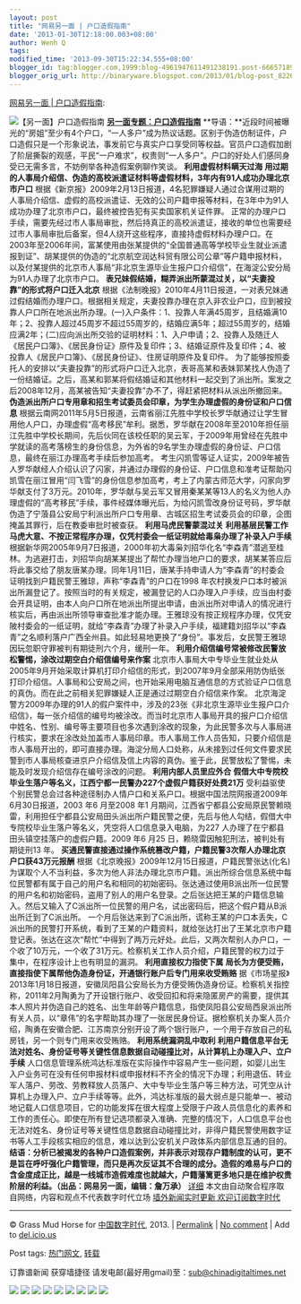```yaml
---
layout: post
title: "网易另一面 | 户口造假指南"
date: '2013-01-30T12:18:00.003+08:00'
author: Wenh Q
tags:
modified_time: '2013-09-30T15:22:34.555+08:00'
blogger_id: tag:blogger.com,1999:blog-4961947611491238191.post-6665718925250397830
blogger_orig_url: http://binaryware.blogspot.com/2013/01/blog-post_8226.html
---
```

[网易另一面 |
户口造假指南](http://feedproxy.google.com/~r/chinagfwblog/~3/UxWoHFlUxlA/):

![【另一面】户口造假指南](http://img6.cache.netease.com/cnews/2013/1/29/201301290712451c358.jpg)
**[另一面专题：户口造假指南](http://view.163.com/special/reviews/hukou0129.html)**
**导语：**近段时间被曝光的“房姐”至少有4个户口，“一人多户”成为热议话题。区别于伪造仿制证件，户口造假只是一个形象说法，事发前它与真实户口享受同等权益。官员户口造假加剧了阶层撕裂的观感，平民“一户难求”，权贵则“一人多户”。户口的好处人们感同身受已无需多言，不妨例举各种造假案例聊作笑谈。
**利用虚假材料瞒天过海**
**用过期的人事局介绍信、伪造的高校派遣证材料等虚假材料，3年内有91人成功办理北京市户口**
根据《新京报》2009年2月13日报道，4名犯罪嫌疑人通过合谋用过期的人事局介绍信、虚假的高校派遣证、无效的公司户籍申报等材料，在3年中为91人成功办理了北京市户口，最终被控告犯有买卖国家机关证件罪。
正常的办理户口手续，需要先经过市人事局审批，然后持真正的高校派遣证，接收的单位也需要经过市人事局审批后备案，但4人绕开这些程序，直接持虚假材料办理户口。在2003年至2006年间，富某使用由张某提供的“全国普通高等学校毕业生就业派遣报到证”、胡某提供的伪造的“北京航空润达科贸有限公司公章”等户籍申报材料，以及付某提供的北京市人事局“非北京生源毕业生报户口介绍信”，在海淀公安分局为91人办理了北京市户口。
**表兄妹假结婚，糊弄派出所蒙混过关，以“夫妻投靠”的形式将户口迁入北京**
根据《法制晚报》2010年4月11日报道，一对表兄妹通过假结婚而办理户口。根据相关规定，夫妻投靠办理在京入非农业户口，应到被投靠人户口所在地派出所办理。(一)入户条件：1、投靠人年满45周岁，且结婚满10年；2、投靠人超过45周岁不超过55周岁的，结婚应满5年；超过55周岁的，结婚应满2年；(二)应向派出所交验的证明材料：1、入户申请；2、投靠人及随迁人《居民户口簿》、《居民身份证》原件及复印件；3、结婚证原件及复印件；4、被投靠人《居民户口簿》、《居民身份证》、住房证明原件及复印件。
为了能够按照委托人的安排以“夫妻投靠”的形式将户口迁入北京，表哥高某和表妹郭某找人伪造了一份结婚证。之后，高某和郭某将假结婚证和其他材料一起交到了派出所。案发之后2008年12月，高某被告知“夫妻投靠”办不了，得赶紧把材料从派出所撤回来。
**伪造派出所户口专用章和招生考试委员会印章，为学生办理虚假的身份证和户口信息**
根据云南网2011年5月5日报道，云南省丽江先胜中学校长罗华献通过让学生冒用他人户口，办理虚假“高考移民”牟利。据悉，罗华献在2008年至2010年担任丽江先胜中学校长期间，先后伙同在该校任职的吴云军，于2009年用曾经在先胜中学就读的高考落榜生的身份信息，为外省的9名学生办理虚假的身份证、户口信息，最终在丽江办理高考手续后参加高考。
考生闪凯雪等证人证实，2009年被告人罗华献经人介绍认识了闪家，并通过办理假的身份证、户口信息和准考证帮助闪凯雪在丽江冒用“闫飞雪”的身份信息参加高考，考上了内蒙古师范大学，闪家向罗华献支付了3万元。2010年，罗华献与吴云军又冒用秦某某等13人的名义为他人办理虚假的“高考移民”手续，事件经媒体曝光后，为给闪凯雪改身份证号码，罗华献伪造了宁蒗县公安局宁利派出所户口专用章、古城区招生考试委员会的印章，企图掩盖其罪行，后在教委审批时被查获。
**利用马虎民警蒙混过关**
**利用基层民警工作马虎大意、不按正常程序办理，仅凭村委会一纸证明就给毒枭办理了补录入户手续**
根据新华网2005年9月7日报道，2000年初大毒枭刘招华化名“李森青”潜逃至桂林。为逃避打击，刘招华向胡某某提出了帮忙办理当地户口的要求，胡某某答应后将此事交给了朋友唐某办理。同年1月11日，唐某手持申请人为“李森青”的村委会证明找到户籍民警王雅琼，声称“李森青”的户口在1998 年农村换发户口本时被派出所漏登记了。按照当时的有关规定，被漏登记的人口办理入户手续，应当由村委会开具证明，由本人向户口所在地派出所提出申请，由派出所对申请人的情况进行核实后，再由派出所领导审查批准才能办理。王雅琼没有按正规程序办理，仅凭安陂村委会的一纸证明，就给“李森青”办理了补录入户手续，福建籍刘招华以“李森青”之名顺利落户广西全州县。如此轻易地更换了“身份”。事发后，女民警王雅琼因玩忽职守罪被判有期徒刑六个月，缓刑一年。
**利用介绍信编号常被修改民警放松警惕，涂改过期空白介绍信编号来作案**
北京市人事局大中专毕业生就业处从2005年9月开始采取计算机打印介绍信的形式，到2007年9月全部采用防伪纸张打印介绍信。人事局和公安局之间，也开始采用电脑互通信息的方式验证户口信息的真伪。而在此之前相关犯罪嫌疑人正是通过过期空白介绍信来作案。
北京海淀警方2009年办理的91人的假户案件中，涉及的23张《非北京生源毕业生报户口介绍信》，每一张介绍信的编号均被涂改。而当时北京市人事局开具的报户口介绍信中姓名、性别、编号等主要项目也多次遇到涂改的现象，为此民警多次与人事局进行核实，要求在涂改处加盖市人事局印章。市人事局工作人员告知，只要介绍信是市人事局开出的，即可直接办理。海淀分局人口处称，从未接到过任何文件要求民警到市人事局核查进京户介绍信及信上内容的真伪。鉴于此，民警放松了警惕，未能及时发现介绍信存在编号涂改的问题。
**利用内部人员里应外合**
**假借大中专院校毕业生落户等名义，江西宁都一民警办227个虚假户籍获好处费21万**
受利益驱使个别民警总会过各种途径制办人情户口和关系户口。根据中国法院网报道2009年6月30日报道，2003 年6 月至2008 年1 月期间，江西省宁都县公安局原民警赖晓雷，利用担任宁都县公安局田头派出所户籍民警之便，先后与他人勾结，假借大中专院校毕业生落户等名义，凭空将人口信息录入电脑，为227 人办理了在宁都县田头镇空挂落户的虚假户籍。2009 年6 月25 日，赖晓雷因触犯刑法，被判处有期徒刑13 年。
**买通民警直接通过操作系统篡改户籍，户籍民警3次帮人办理北京户口获43万元报酬**
根据《北京晚报》2009年12月15日报道，户籍民警张达(化名)为谋取个人不当利益，多次为他人非法办理北京市户籍。派出所综合信息系统中每位民警都有属于自己的用户名和相同的初始密码。张达通过使用B派出所一位民警的用户名和初始密码，盗用了别人的用户名登录。之后张达把王某的户籍信息输入。然后又输入了C派出所一位民警的用户名，试出密码后，把这个假户籍从B派出所迁到了C派出所。
一个月后张达来到了C派出所，谎称王某的户口本丢失，C派出所的民警打开系统，看到了王某的户籍资料，就给张达打出了王某北京市户籍登记表。张达在这次“帮忙”中得到了两万元好处。此后，又两次帮别人办户口，一个收了10万元，一个收了31万元。检察机关工作人员介绍，户籍民警的权力过于集中，在程序设计上也有明显的漏洞。
**利用直接权力指使下属**
**局长为方便受贿，直接指使下属帮他伪造身份证，开通银行账户后专门用来收受贿赂**
据《市场星报》2013年1月18日报道，安徽凤阳县公安局长为方便受贿伪造身份证。检察机关指控称，2011年2月陶勇为了开设银行账户、收受回扣和将来隐匿房产的需要，提供其本人照片并伪造自己的姓名、出生年龄等户籍信息，指使凤阳县公安局西泉派出所有关人员，以“章伟”的名字帮助其办理了一张居民身份证。据检察机关办案人员介绍，陶勇在安徽合肥、江苏南京分别开设了两个银行账户，一个用于存放自己的私房钱，另一个则专门用来收受贿赂。
**利用系统漏洞乱中取利**
**利用户籍信息平台无法对姓名、身份证号等关键性信息数据自动碰撞比对，从计算机上办理入户、立户手续**
人口信息管理系统鸿达标准版在实际操作中容易产生一些问题，如婴儿出生入户业务可在没有任何申报材料或申报材料不齐全的情况下办理；利用退伍、转业军人落户、劳改、劳教释放人员落户、大中专毕业生落户等三种方法，可凭空从计算机上办理入户、立户手续等等。此外，鸿达标准版的最大弱点是只能单一、被动地记载人口信息项目，它的功能发挥在很大程度上受限于户政人员信息化的素养和工作的责任心。即使在所有登记选项都录入准确、完整的情况下，人口信息平台也无法对姓名、身份证号等关键性信息数据自动碰撞比对，非得户籍民警使用数字证书等人工手段核实相应的信息，难以达到公安机关户政体系内部信息互通的目的。
**结语：**分析已被揭发的各种户口造假案例，并非表示对现存户籍制度的认可，更不是旨在呼吁强化户籍管理，而只是再次反证其不合理的成分。造假的难易与户口的含金度成正比，越是一线城市造假难度也就越大，户籍藩篱更多地只是在维护权贵阶层的利益。**（出品：网易另一面，编辑：詹万承）**
[详细](http://news.163.com/%E5%88%86%E6%9E%90%E5%B7%B2%E8%A2%AB%E6%8F%AD%E5%8F%91%E7%9A%84%E5%90%84%E7%A7%8D%E6%88%B7%E5%8F%A3%E9%80%A0%E5%81%87%E6%A1%88%E4%BE%8B%EF%BC%8C%E5%B9%B6%E9%9D%9E%E8%A1%A8%E7%A4%BA%E5%AF%B9%E7%8E%B0%E5%AD%98%E6%88%B7%E7%B1%8D%E5%88%B6%E5%BA%A6%E7%9A%84%E8%AE%A4%E5%8F%AF%EF%BC%8C%E6%9B%B4%E4%B8%8D%E6%98%AF%E6%97%A8%E5%9C%A8%E5%91%BC%E5%90%81%E5%BC%BA%E5%8C%96%E6%88%B7%E7%B1%8D%E7%AE%A1%E7%90%86%EF%BC%8C%E8%80%8C%E5%8F%AA%E6%98%AF%E5%86%8D%E6%AC%A1%E5%8F%8D%E8%AF%81%E5%85%B6%E4%B8%8D%E5%90%88%E7%90%86%E7%9A%84%E6%88%90%E5%88%86%E3%80%82%E9%80%A0%E5%81%87%E7%9A%84%E9%9A%BE%E6%98%93%E4%B8%8E%E6%88%B7%E5%8F%A3%E7%9A%84%E5%90%AB%E9%87%91%E5%BA%A6%E6%88%90%E6%AD%A3%E6%AF%94%EF%BC%8C%E8%B6%8A%E6%98%AF%E4%B8%80%E7%BA%BF%E5%9F%8E%E5%B8%82%E9%80%A0%E5%81%87%E9%9A%BE%E5%BA%A6%E4%B9%9F%E5%B0%B1%E8%B6%8A%E5%A4%A7%EF%BC%8C%E6%88%B7%E7%B1%8D%E8%97%A9%E7%AF%B1%E6%9B%B4%E5%A4%9A%E5%9C%B0%E5%8F%AA%E6%98%AF%E5%9C%A8%E7%BB%B4%E6%8A%A4%E6%9D%83%E8%B4%B5%E9%98%B6%E5%B1%82%E7%9A%84%E5%88%A9%E7%9B%8A%E3%80%82)
本文由自动聚合程序取自网络，内容和观点不代表数字时代立场
[墙外新闻实时更新 欢迎订阅数字时代](http://eepurl.com/msuvD)


* * * * *

© Grass Mud Horse for [中国数字时代](https://meilizhongguo.biz/chinese),
2013. |
[Permalink](https://meilizhongguo.biz/chinese/2013/01/%e3%80%90%e5%8f%a6%e4%b8%80%e9%9d%a2%e3%80%91%e6%88%b7%e5%8f%a3%e9%80%a0%e5%81%87%e6%8c%87%e5%8d%97/)
|
[No
comment](https://meilizhongguo.biz/chinese/2013/01/%e3%80%90%e5%8f%a6%e4%b8%80%e9%9d%a2%e3%80%91%e6%88%b7%e5%8f%a3%e9%80%a0%e5%81%87%e6%8c%87%e5%8d%97/#comments)
|
Add to
[del.icio.us](http://del.icio.us/post?url=https://meilizhongguo.biz/chinese/2013/01/%e3%80%90%e5%8f%a6%e4%b8%80%e9%9d%a2%e3%80%91%e6%88%b7%e5%8f%a3%e9%80%a0%e5%81%87%e6%8c%87%e5%8d%97/&title=%E7%BD%91%E6%98%93%E5%8F%A6%E4%B8%80%E9%9D%A2%20%7C%20%E6%88%B7%E5%8F%A3%E9%80%A0%E5%81%87%E6%8C%87%E5%8D%97)


Post tags:
[热门网文](https://meilizhongguo.biz/chinese/tag/%e7%83%ad%e9%97%a8%e7%bd%91%e6%96%87/?category=10466),
[转载](https://meilizhongguo.biz/chinese/tag/%e8%bd%ac%e8%bd%bd/?category=10466)

订靠谱新闻 获穿墙捷径
请发电邮(最好用gmail)至：sub@chinadigitaltimes.net


[![](http://feeds.feedburner.com/~ff/chinagfwblog?d=yIl2AUoC8zA)](http://feeds.feedburner.com/~ff/chinagfwblog?a=UxWoHFlUxlA:G9R8laUf_cc:yIl2AUoC8zA)
[![](http://feeds.feedburner.com/~ff/chinagfwblog?i=UxWoHFlUxlA:G9R8laUf_cc:-BTjWOF_DHI)](http://feeds.feedburner.com/~ff/chinagfwblog?a=UxWoHFlUxlA:G9R8laUf_cc:-BTjWOF_DHI)
[![](http://feeds.feedburner.com/~ff/chinagfwblog?i=UxWoHFlUxlA:G9R8laUf_cc:F7zBnMyn0Lo)](http://feeds.feedburner.com/~ff/chinagfwblog?a=UxWoHFlUxlA:G9R8laUf_cc:F7zBnMyn0Lo)
[![](http://feeds.feedburner.com/~ff/chinagfwblog?i=UxWoHFlUxlA:G9R8laUf_cc:V_sGLiPBpWU)](http://feeds.feedburner.com/~ff/chinagfwblog?a=UxWoHFlUxlA:G9R8laUf_cc:V_sGLiPBpWU)
[![](http://feeds.feedburner.com/~ff/chinagfwblog?d=qj6IDK7rITs)](http://feeds.feedburner.com/~ff/chinagfwblog?a=UxWoHFlUxlA:G9R8laUf_cc:qj6IDK7rITs)
[![](http://feeds.feedburner.com/~ff/chinagfwblog?d=l6gmwiTKsz0)](http://feeds.feedburner.com/~ff/chinagfwblog?a=UxWoHFlUxlA:G9R8laUf_cc:l6gmwiTKsz0)
[![](http://feeds.feedburner.com/~ff/chinagfwblog?i=UxWoHFlUxlA:G9R8laUf_cc:gIN9vFwOqvQ)](http://feeds.feedburner.com/~ff/chinagfwblog?a=UxWoHFlUxlA:G9R8laUf_cc:gIN9vFwOqvQ)
[![](http://feeds.feedburner.com/~ff/chinagfwblog?d=TzevzKxY174)](http://feeds.feedburner.com/~ff/chinagfwblog?a=UxWoHFlUxlA:G9R8laUf_cc:TzevzKxY174)
![](http://feeds.feedburner.com/~r/chinagfwblog/~4/UxWoHFlUxlA)
